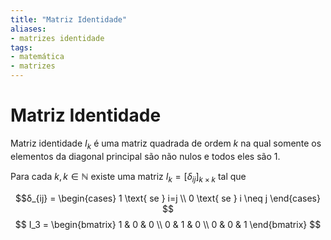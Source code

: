 ```yaml
---
title: "Matriz Identidade"
aliases:
- matrizes identidade
tags:
- matemática
- matrizes
---
```

# Matriz Identidade

Matriz identidade $I_k$ é uma matriz quadrada de ordem $k$ na qual somente os elementos da diagonal principal são não nulos e todos eles são 1.

Para cada $k, k \in \mathbb{N}$ existe uma matriz $I_k = [δ_{ij}]_{k \times k}$ tal que

$$δ_{ij} = \begin{cases}
 1 \text{ se } i=j \\
 0 \text{ se } i \neq j
\end{cases}
$$
$$
I_3 =
\begin{bmatrix}
1 & 0 & 0 \\
0 & 1 & 0 \\
0 & 0 & 1
\end{bmatrix}
$$
